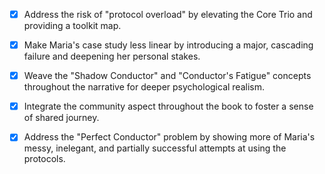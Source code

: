 - [x] Address the risk of "protocol overload" by elevating the Core Trio and providing a toolkit map.
- [x] Make Maria's case study less linear by introducing a major, cascading failure and deepening her personal stakes.
- [x] Weave the "Shadow Conductor" and "Conductor's Fatigue" concepts throughout the narrative for deeper psychological realism.
- [x] Integrate the community aspect throughout the book to foster a sense of shared journey.
- [x] Address the "Perfect Conductor" problem by showing more of Maria's messy, inelegant, and partially successful attempts at using the protocols.
      